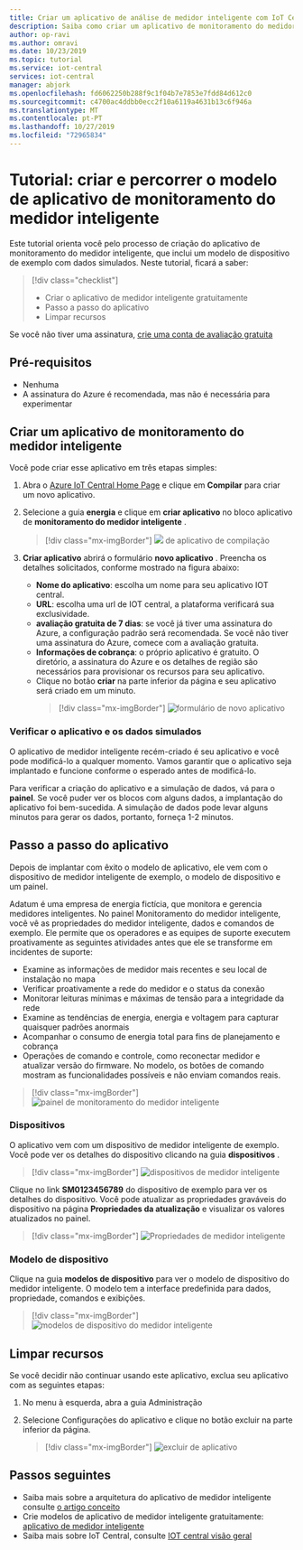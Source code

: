 ```yaml
---
title: Criar um aplicativo de análise de medidor inteligente com IoT Central | Microsoft Docs
description: Saiba como criar um aplicativo de monitoramento do medidor inteligente usando os modelos de aplicativo IoT Central do Azure.
author: op-ravi
ms.author: omravi
ms.date: 10/23/2019
ms.topic: tutorial
ms.service: iot-central
services: iot-central
manager: abjork
ms.openlocfilehash: fd6062250b288f9c1f04b7e7853e7fdd84d612c0
ms.sourcegitcommit: c4700ac4ddbb0ecc2f10a6119a4631b13c6f946a
ms.translationtype: MT
ms.contentlocale: pt-PT
ms.lasthandoff: 10/27/2019
ms.locfileid: "72965834"
---
```

# <a name="tutorial-create-and-walk-through-the-smart-meter-monitoring-app-template"></a>Tutorial: criar e percorrer o modelo de aplicativo de monitoramento do medidor inteligente 

Este tutorial orienta você pelo processo de criação do aplicativo de monitoramento do medidor inteligente, que inclui um modelo de dispositivo de exemplo com dados simulados. Neste tutorial, ficará a saber:

> [!div class="checklist"]
> * Criar o aplicativo de medidor inteligente gratuitamente
> * Passo a passo do aplicativo
> * Limpar recursos


Se você não tiver uma assinatura, [crie uma conta de avaliação gratuita](https://azure.microsoft.com/free)

## <a name="prerequisites"></a>Pré-requisitos
- Nenhuma
- A assinatura do Azure é recomendada, mas não é necessária para experimentar

## <a name="create-a-smart-meter-monitoring-app"></a>Criar um aplicativo de monitoramento do medidor inteligente 

Você pode criar esse aplicativo em três etapas simples:

1. Abra o [Azure IoT Central Home Page](https://apps.azureiotcentral.com) e clique em **Compilar** para criar um novo aplicativo. 

2. Selecione a guia **energia** e clique em **criar aplicativo** no bloco aplicativo de **monitoramento do medidor inteligente** .

    > [!div class="mx-imgBorder"]
    > ![](media/tutorial-iot-central-smart-meter/smart-meter-build.png) de aplicativo de compilação
    

3. **Criar aplicativo** abrirá o formulário **novo aplicativo** . Preencha os detalhes solicitados, conforme mostrado na figura abaixo:
    * **Nome do aplicativo**: escolha um nome para seu aplicativo IOT central. 
    * **URL**: escolha uma url de IOT central, a plataforma verificará sua exclusividade.
    * **avaliação gratuita de 7 dias**: se você já tiver uma assinatura do Azure, a configuração padrão será recomendada. Se você não tiver uma assinatura do Azure, comece com a avaliação gratuita.
    * **Informações de cobrança**: o próprio aplicativo é gratuito. O diretório, a assinatura do Azure e os detalhes de região são necessários para provisionar os recursos para seu aplicativo.
    * Clique no botão **criar** na parte inferior da página e seu aplicativo será criado em um minuto.     
        > [!div class="mx-imgBorder"]
        > ![formulário de novo aplicativo](media/tutorial-iot-central-smart-meter/smart-meter-create-new-app.png)


### <a name="verify-the-application-and-simulated-data"></a>Verificar o aplicativo e os dados simulados

O aplicativo de medidor inteligente recém-criado é seu aplicativo e você pode modificá-lo a qualquer momento. Vamos garantir que o aplicativo seja implantado e funcione conforme o esperado antes de modificá-lo.

Para verificar a criação do aplicativo e a simulação de dados, vá para o **painel**. Se você puder ver os blocos com alguns dados, a implantação do aplicativo foi bem-sucedida. A simulação de dados pode levar alguns minutos para gerar os dados, portanto, forneça 1-2 minutos. 

## <a name="application-walk-through"></a>Passo a passo do aplicativo
Depois de implantar com êxito o modelo de aplicativo, ele vem com o dispositivo de medidor inteligente de exemplo, o modelo de dispositivo e um painel. 

Adatum é uma empresa de energia fictícia, que monitora e gerencia medidores inteligentes. No painel Monitoramento do medidor inteligente, você vê as propriedades do medidor inteligente, dados e comandos de exemplo. Ele permite que os operadores e as equipes de suporte executem proativamente as seguintes atividades antes que ele se transforme em incidentes de suporte: 
* Examine as informações de medidor mais recentes e seu local de instalação no mapa
* Verificar proativamente a rede do medidor e o status da conexão 
* Monitorar leituras mínimas e máximas de tensão para a integridade da rede 
* Examine as tendências de energia, energia e voltagem para capturar quaisquer padrões anormais 
* Acompanhar o consumo de energia total para fins de planejamento e cobrança
* Operações de comando e controle, como reconectar medidor e atualizar versão do firmware. No modelo, os botões de comando mostram as funcionalidades possíveis e não enviam comandos reais. 

> [!div class="mx-imgBorder"]
> ![painel de monitoramento do medidor inteligente](media/tutorial-iot-central-smart-meter/smart-meter-dashboard.png)

### <a name="devices"></a>Dispositivos
O aplicativo vem com um dispositivo de medidor inteligente de exemplo. Você pode ver os detalhes do dispositivo clicando na guia **dispositivos** .

> [!div class="mx-imgBorder"]
> ![dispositivos de medidor inteligente](media/tutorial-iot-central-smart-meter/smart-meter-devices.png)

Clique no link **SM0123456789** do dispositivo de exemplo para ver os detalhes do dispositivo. Você pode atualizar as propriedades graváveis do dispositivo na página **Propriedades da atualização** e visualizar os valores atualizados no painel.

> [!div class="mx-imgBorder"]
> ![Propriedades de medidor inteligente](media/tutorial-iot-central-smart-meter/smart-meter-device-properties.png)

### <a name="device-template"></a>Modelo de dispositivo
Clique na guia **modelos de dispositivo** para ver o modelo de dispositivo do medidor inteligente. O modelo tem a interface predefinida para dados, propriedade, comandos e exibições.

> [!div class="mx-imgBorder"]
> ![modelos de dispositivo do medidor inteligente](media/tutorial-iot-central-smart-meter/smart-meter-device-template.png)


## <a name="clean-up-resources"></a>Limpar recursos
Se você decidir não continuar usando este aplicativo, exclua seu aplicativo com as seguintes etapas:

1. No menu à esquerda, abra a guia Administração
2. Selecione Configurações do aplicativo e clique no botão excluir na parte inferior da página. 

    > [!div class="mx-imgBorder"]
    > ![excluir](media/tutorial-iot-central-smart-meter/smart-meter-delete-app.png) de aplicativo


## <a name="next-steps"></a>Passos seguintes
* Saiba mais sobre a arquitetura do aplicativo de medidor inteligente consulte [o artigo conceito](https://docs.microsoft.com/azure/iot-central/energy/concept-iot-central-smart-meter-app)
* Crie modelos de aplicativo de medidor inteligente gratuitamente: [aplicativo de medidor inteligente](https://apps.azureiotcentral.com/build/new/smart-meter-monitoring)
* Saiba mais sobre IoT Central, consulte [IOT central visão geral](https://docs.microsoft.com/azure/iot-central/)

